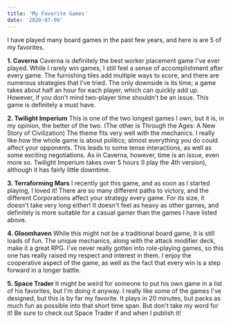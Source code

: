 ```yaml
---
title: 'My Favorite Games'
date: '2020-07-09'
---
```


I have played many board games in the past few years, and here is are 5 of my favorites.

**1. Caverna**
Caverna is definitely the best worker placement game I've ever played. While I rarely win games, I still feel a sense of accomplishment after every game. The furnishing tiles add multiple ways to score, and there are numerous strategies that I've tried. The only downside is its time; a game takes about half an hour for each player, which can quickly add up. However, if you don't mind two-player time shouldn't be an issue. This game is definitely a must have.

**2. Twilight Imperium**
This is one of the two longest games I own, but it is, in my opinion, the better of the two. (The other is Through the Ages: A New Story of Civilization) The theme fits very well with the mechanics. I really like how the whole game is about politics; almost everything you do could affect your opponents. This leads to some tense interactions, as well as some exciting negotiations. As in Caverna, however, time is an issue, even more so. Twilight Imperium takes over 5 hours (I play the 4th version), although it has fairly little downtime.

**3. Terraforming Mars**
I recently got this game, and as soon as I started playing, I loved it! There are so many different paths to victory, and the different Corporations affect your strategy every game. For its size, it doesn't take very long either! It doesn't feel as heavy as other games, and definitely is more suitable for a casual gamer than the games I have listed above.

**4. Gloomhaven**
While this might not be a traditional board game, it is still loads of fun. The unique mechanics, along with the attack modifier deck, make it a great RPG. I've never really gotten into role-playing games, so this one has really raised my respect and interest in them. I enjoy the cooperative aspect of the game, as well as the fact that every win is a step forward in a longer battle.

**5. Space Trader**
It might be weird for someone to put his own game in a list of his favorites, but I'm doing it anyway. I really like some of the games I've designed, but this is by far my favorite. It plays in 20 minutes, but packs as much fun as possible into that short time span. But don't take my word for it! Be sure to check out Space Trader if and when I publish it!